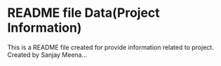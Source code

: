 # README file Data(Project Information)
This is a README file created for provide information related to project.
Created by Sanjay Meena...
